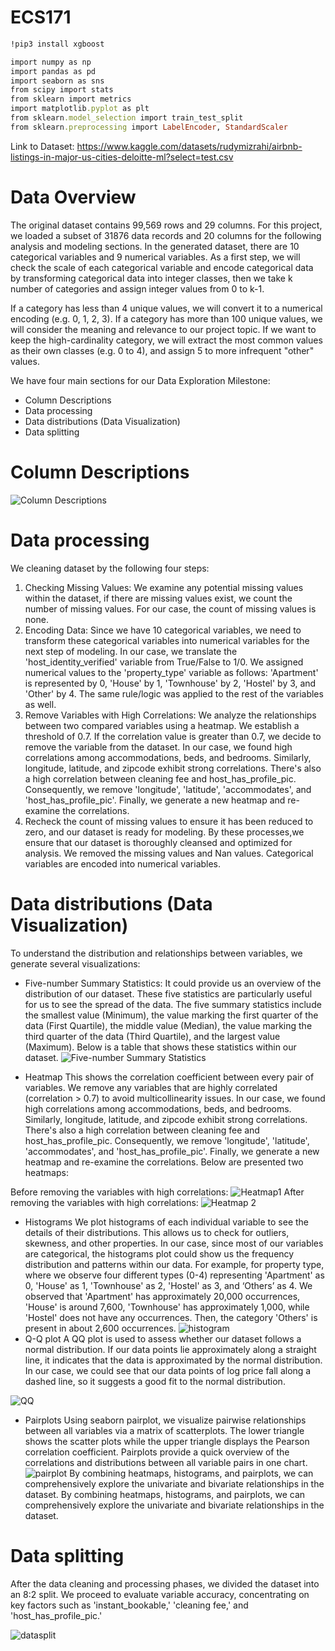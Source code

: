 # ECS171
```ruby
!pip3 install xgboost
```
```ruby
import numpy as np
import pandas as pd
import seaborn as sns
from scipy import stats
from sklearn import metrics
import matplotlib.pyplot as plt
from sklearn.model_selection import train_test_split
from sklearn.preprocessing import LabelEncoder, StandardScaler
```

Link to Dataset: https://www.kaggle.com/datasets/rudymizrahi/airbnb-listings-in-major-us-cities-deloitte-ml?select=test.csv 

# Data Overview
The original dataset contains 99,569 rows and 29 columns. For this project, we loaded a subset of 31876 data records and  20 columns for the following analysis and modeling sections. In the generated dataset, there are 10 categorical variables and 9 numerical variables. As a first step, we will check the scale of each categorical variable and encode categorical data by transforming categorical data into integer classes, then we take k number of categories and assign integer values from 0 to k-1.

If a category has less than 4 unique values, we will convert it to a numerical encoding (e.g. 0, 1, 2, 3).
If a category has more than 100 unique values, we will consider the meaning and relevance to our project topic.
If we want to keep the high-cardinality category, we will extract the most common values as their own classes (e.g. 0 to 4), and assign 5 to more infrequent "other" values.

We have four main sections for our Data Exploration Milestone: 
- Column Descriptions
- Data processing
- Data distributions (Data Visualization)
- Data splitting

# Column Descriptions
![Column Descriptions](https://github.com/yuygao/ECS171/assets/112483058/e9818180-3002-4f2b-b133-d026c1145c39)

# Data processing
We cleaning dataset by the following four steps: 
1. Checking Missing Values: We examine any potential missing values within the dataset, if there are missing values exist, we count the number of missing values. For our case, the count of missing values is none.
2. Encoding Data: Since we have 10 categorical variables, we need to transform these categorical variables into numerical variables for the next step of modeling. In our case, we translate the 'host_identity_verified' variable from True/False to 1/0. We assigned numerical values to the 'property_type' variable as follows: 'Apartment' is represented by 0, 'House' by 1, 'Townhouse' by 2, 'Hostel' by 3, and 'Other' by 4. The same rule/logic was applied to the rest of the variables as well.
3. Remove Variables with High Correlations: We analyze the relationships between two compared variables using a heatmap. We establish a threshold of 0.7. If the correlation value is greater than 0.7, we decide to remove the variable from the dataset. In our case, we found high correlations among accommodations, beds, and bedrooms. Similarly, longitude, latitude, and zipcode exhibit strong correlations. There's also a high correlation between cleaning fee and host_has_profile_pic. Consequently, we remove 'longitude', 'latitude', 'accommodates', and 'host_has_profile_pic'. Finally, we generate a new heatmap and re-examine the correlations.
4. Recheck the count of missing values to ensure it has been reduced to zero, and our dataset is ready for modeling.
By these processes,we ensure that our dataset is thoroughly cleansed and optimized for analysis. We removed the missing values and Nan values. Categorical variables are encoded into numerical variables.

# Data distributions (Data Visualization)
To understand the distribution and relationships between variables, we generate several visualizations:

- Five-number Summary Statistics: 
It could provide us an overview of the distribution of our dataset. These five statistics are particularly useful for us to see the spread of the data. The five summary statistics include the smallest value (Minimum), the value marking the first quarter of the data (First Quartile), the middle value (Median), the value marking the third quarter of the data (Third Quartile), and the largest value (Maximum). Below is a table that shows these statistics within our dataset.
![Five-number Summary Statistics](https://github.com/yuygao/ECS171/assets/112483058/e94eaef4-8e96-45c9-81f9-e6fb1428049e)

- Heatmap
This shows the correlation coefficient between every pair of variables. We remove any variables that are highly correlated (correlation > 0.7) to avoid multicollinearity issues. In our case, we found high correlations among accommodations, beds, and bedrooms. Similarly, longitude, latitude, and zipcode exhibit strong correlations. There's also a high correlation between cleaning fee and host_has_profile_pic. Consequently, we remove 'longitude', 'latitude', 'accommodates', and 'host_has_profile_pic'. Finally, we generate a new heatmap and re-examine the correlations. Below are presented two heatmaps:

Before removing the variables with high correlations:
![Heatmap1](https://github.com/yuygao/ECS171/assets/112483058/5ebc51b2-a4b2-479b-96ff-b4f2f0436aa4)
After removing the variables with high correlations:
![Heatmap 2](https://github.com/yuygao/ECS171/assets/112483058/199c985e-9fd8-4b6b-86ce-d51dbecf5f8b)
- Histograms
We plot histograms of each individual variable to see the details of their distributions. This allows us to check for outliers, skewness, and other properties. In our case, since most of our variables are categorical, the histograms plot could show us the frequency distribution and patterns within our data. For example, for property type, where we observe four different types (0-4) representing 'Apartment' as 0, 'House' as 1, 'Townhouse' as 2,  'Hostel' as 3, and ‘Others’ as 4. We observed that 'Apartment' has approximately 20,000 occurrences, 'House' is around 7,600, 'Townhouse' has approximately 1,000, while 'Hostel' does not have any occurrences. Then, the category 'Others' is present in about 2,600 occurrences. 
![histogram](https://github.com/yuygao/ECS171/assets/112483058/22bad2ec-76f5-424c-9a1f-d1a57a91e144)
- Q-Q plot
A QQ plot is used to assess whether our dataset follows a normal distribution. If our data points lie approximately along a straight line, it indicates that the data is approximated by the normal distribution. In our case, we could see that our data points of log price fall along a dashed line, so it suggests a good fit to the normal distribution.

![QQ](https://github.com/yuygao/ECS171/assets/112483058/65fc31fa-2d4c-4d0f-840c-e8e861920be4)
- Pairplots
Using seaborn pairplot, we visualize pairwise relationships between all variables via a matrix of scatterplots. The lower triangle shows the scatter plots while the upper triangle displays the Pearson correlation coefficient. Pairplots provide a quick overview of the correlations and distributions between all variable pairs in one chart.
![pairplot](https://github.com/yuygao/ECS171/assets/112483058/ffb1f30b-57bc-4b74-9d22-dcd15c0028a4)
By combining heatmaps, histograms, and pairplots, we can comprehensively explore the univariate and bivariate relationships in the dataset. By combining heatmaps, histograms, and pairplots, we can comprehensively explore the univariate and bivariate relationships in the dataset.

# Data splitting 
After the data cleaning and processing phases, we divided the dataset into an 8:2 split. We proceed to evaluate variable accuracy, concentrating on key factors such as 'instant_bookable,' 'cleaning fee,' and 'host_has_profile_pic.'

![datasplit](https://github.com/yuygao/ECS171/assets/112483058/11c16af2-b547-4616-b794-44ff2987892a)
